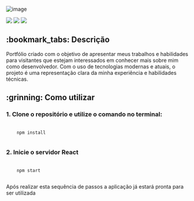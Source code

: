 ![image](https://cdn.discordapp.com/attachments/1208163466683093013/1282806844598784010/image.png?ex=66e0b279&is=66df60f9&hm=37f896b8204561b9e0adb9bbad347d449045b59d33b9b2292765e432b1989fc4&)

<div style="display: inline_block">
  <img src="https://img.shields.io/badge/TypeScript-brightgreen"/>
  <img src="https://img.shields.io/badge/ReactJs-brightgreen"/>
  <img src="https://img.shields.io/badge/Styled Components-brightgreen"/>
</div>


<h2>:bookmark_tabs: Descrição</h2>
<p>Portfólio criado com o objetivo de apresentar meus trabalhos e habilidades para visitantes que estejam interessados em conhecer mais sobre mim como desenvolvedor. Com o uso de tecnologias modernas e atuais, o projeto é uma representação clara da minha experiência e habilidades técnicas.</p>

<h2>:grinning: Como utilizar</h2>

<h3>1. Clone o repositório e utilize o comando no terminal:</h3>
<pre>
  <code>
    npm install
  </code>
</pre>

<h3>2. Inicie o servidor React</h3>
<pre>
  <code>
    npm start
  </code>
</pre>

<p>Após realizar esta sequência de passos a aplicação já estará pronta para ser utilizada </p>
